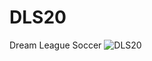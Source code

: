 # DLS20
Dream League Soccer
![DLS20](https://user-images.githubusercontent.com/87420016/129251892-755f89a0-8d2f-47df-b11e-b0bbe1d360e2.png)
